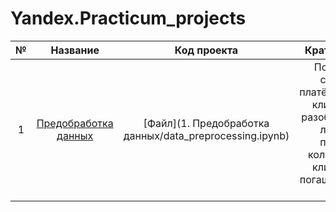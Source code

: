 # Yandex.Practicum_projects

| № | Название             | Код проекта   | Краткое описание   | Стек   |
|:-:|:--------------------:|:-------------:|:------------------:|:------:|
| 1 | [Предобработка данных](https://github.com/LeonidStarykh/Yandex.Practicum_projects/tree/main/1.%20Предобработка%20данных) | [Файл](1. Предобработка данных/data_preprocessing.ipynb)     | По имеющейся статистике о платёжеспособности клиентов нужно разобраться, влияет ли семейное положение и количество детей клиента на факт погашения кредита в срок | `python` `pandas` `pymystem3` |
